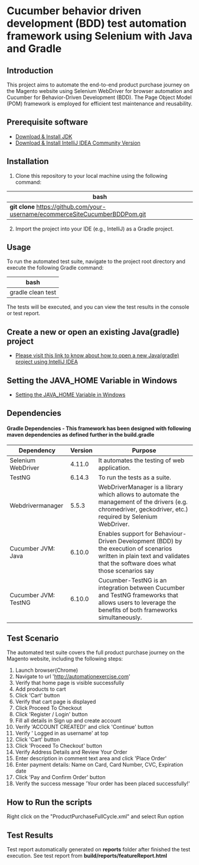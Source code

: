 # Cucumber behavior driven development (BDD) test automation framework using Selenium with Java and Gradle
## Introduction
This project aims to automate the end-to-end product purchase journey on the Magento website using Selenium WebDriver for browser automation and Cucumber for Behavior-Driven Development (BDD). The Page Object Model (POM) framework is employed for efficient test maintenance and reusability.
## Prerequisite software
- [Download & Install JDK](https://www.oracle.com/java/technologies/javase/jdk11-archive-downloads.html)
- [Download & Install IntelliJ IDEA Community Version](https://www.jetbrains.com/idea/download/#section=windows)

## Installation
1. Clone this repository to your local machine using the following command:

| bash                                                                       |
|----------------------------------------------------------------------------|
| **git clone** https://github.com/your-username/ecommerceSiteCucumberBDDPom.git |

2. Import the project into your IDE (e.g., IntelliJ) as a Gradle project.

## Usage
To run the automated test suite, navigate to the project root directory and execute the following Gradle command:

|bash|
|--------------|
|gradle clean test|
The tests will be executed, and you can view the test results in the console or test report.

## Create a new or open an existing Java(gradle) project
- [Please visit this link to know about how to open a new Java(gradle) project using IntelliJ IDEA](https://www.jetbrains.com/help/idea/getting-started-with-gradle.html#create_project)

## Setting the JAVA_HOME Variable in Windows
- [Setting the JAVA_HOME Variable in Windows](https://confluence.atlassian.com/doc/setting-the-java_home-variable-in-windows-8895.html)

## Dependencies
#### Gradle Dependencies - This framework has been designed with following maven dependencies as defined further in the build.gradle
| Dependency            | Version |  Purpose   |
|-----------------------|---------|-----|
| Selenium WebDriver    | 4.11.0  | It automates the testing of web application.    |
| TestNG                | 6.14.3  |  To run the tests as a suite.   |
| Webdrivermanager      | 5.5.3   |  WebDriverManager is a library which allows to automate the management of the drivers (e.g. chromedriver, geckodriver, etc.) required by Selenium WebDriver.   |
| Cucumber JVM: Java	   | 6.10.0  | Enables support for Behaviour-Driven Development (BDD) by the execution of scenarios written in plain text and validates that the software does what those scenarios say    |
| Cucumber JVM: TestNG	 | 6.10.0  | Cucumber-TestNG is an integration between Cucumber and TestNG frameworks that allows users to leverage the benefits of both frameworks simultaneously.   |
## Test Scenario
The automated test suite covers the full product purchase journey on the Magento website, including the following steps:
1. Launch browser(Chrome)
2. Navigate to url 'http://automationexercise.com'
3. Verify that home page is visible successfully
4. Add products to cart
5. Click 'Cart' button
6. Verify that cart page is displayed
7. Click Proceed To Checkout
8. Click 'Register / Login' button
9. Fill all details in Sign up and create account
10. Verify 'ACCOUNT CREATED!' and click 'Continue' button
11. Verify ' Logged in as username' at top
12. Click 'Cart' button
13. Click 'Proceed To Checkout' button
14. Verify Address Details and Review Your Order
15. Enter description in comment text area and click 'Place Order'
16. Enter payment details: Name on Card, Card Number, CVC, Expiration date
17. Click 'Pay and Confirm Order' button
18. Verify the success message 'Your order has been placed successfully!'

## How to Run the scripts
Right click on the "ProductPurchaseFullCycle.xml" and select Run option 

## Test Results
Test report automatically generated on **reports** folder after finished the test execution.
See test report from **build/reports/featureReport.html**